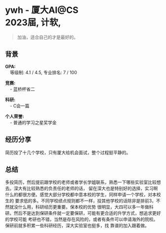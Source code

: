 # ywh - 厦大AI@CS<br>2023届, 计软,
> 加油，适合自己的才是最好的。<br>

## 背景
**GPA:**<br>
&nbsp;&nbsp;&nbsp;&nbsp;等级制: 4.1 / 4.5, 专业排名: 7 / 100

**竞赛:**<br>
&nbsp;&nbsp;&nbsp;&nbsp;- 蓝桥杯省二<br>

**科研:**<br>
&nbsp;&nbsp;&nbsp;&nbsp;- C会一篇<br>

**个人荣誉:**<br>
&nbsp;&nbsp;&nbsp;&nbsp;- 普通的学习之星奖学金<br>

## 经历分享
简历投了十几个学校，只有厦大给机会面试，整个过程挺平静的。

## 总结
多投简历，然后提前跟学校的老师或者学长学姐联系，熟悉一下哪些实验室比较想去。深大有比较熟悉的负责任的老师的话，
留在深大也是特别好的选择，实习啊什么的都很方便。感觉大部分学校都中意本校的学生，同样申请一个学校，对本校生的
要求低的多。不同学校绩点规则都不一样，投其他学校的话除非是排前3，不然就没什么用，科研经历更重要。保本校的优势
很明显，大四可以多一年做科研。然后不是达到保研条件就一定要保研，可能有更合适的升学方式，想追求更好的学校可能
考研也不错，当然是存在风险的，或者有条件可以申请海外的院校。保研前就多积累一些科研经历，深大实验室也挺多，找
靠谱的加入跟着做。